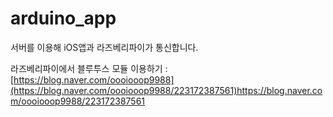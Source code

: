 # arduino_app

서버를 이용해 iOS앱과 라즈베리파이가 통신합니다.

라즈베리파이에서 블루투스 모듈 이용하기
: [https://blog.naver.com/oooiooop9988](https://blog.naver.com/oooiooop9988/223172387561)https://blog.naver.com/oooiooop9988/223172387561
